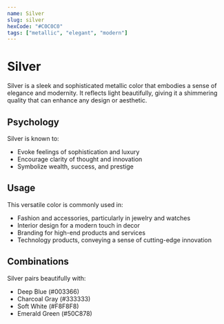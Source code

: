 ```yaml
---
name: Silver
slug: silver
hexCode: "#C0C0C0"
tags: ["metallic", "elegant", "modern"]
---
```


# Silver

Silver is a sleek and sophisticated metallic color that embodies a sense of elegance and modernity. It reflects light beautifully, giving it a shimmering quality that can enhance any design or aesthetic.

## Psychology

Silver is known to:
- Evoke feelings of sophistication and luxury
- Encourage clarity of thought and innovation
- Symbolize wealth, success, and prestige

## Usage

This versatile color is commonly used in:
- Fashion and accessories, particularly in jewelry and watches
- Interior design for a modern touch in decor
- Branding for high-end products and services
- Technology products, conveying a sense of cutting-edge innovation

## Combinations

Silver pairs beautifully with:
- Deep Blue (#003366)
- Charcoal Gray (#333333)
- Soft White (#F8F8F8)
- Emerald Green (#50C878)
